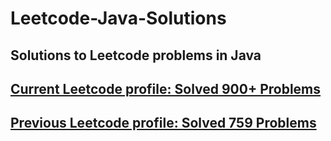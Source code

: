 # Leetcode-Java-Solutions 

## Solutions to Leetcode problems in Java

## [Current Leetcode profile: Solved 900+ Problems](https://leetcode.com/varunsjsu/)
## [Previous Leetcode profile: Solved 759 Problems](https://leetcode.com/varunu28/)
